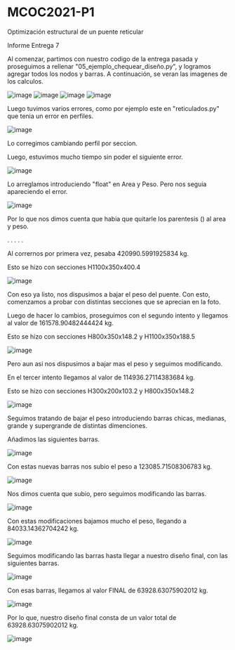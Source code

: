 # MCOC2021-P1
Optimización estructural de un puente reticular


Informe Entrega 7

Al comenzar, partimos con nuestro codigo de la entrega pasada y proseguimos a rellenar "05_ejemplo_chequear_diseño.py", y logramos agregar todos los nodos y barras.
A continuación, se veran las imagenes de los calculos. 

![image](https://user-images.githubusercontent.com/88512479/135766467-606a87c3-38bb-4e33-9e24-d8f0c1ff3971.png)
![image](https://user-images.githubusercontent.com/88512479/135766485-c4d1e06f-9455-4f9c-a367-31bd6b287fd3.png)
![image](https://user-images.githubusercontent.com/88512479/135766512-4ef5a618-247d-48fc-9443-8edaf321733a.png)
![image](https://user-images.githubusercontent.com/88512479/135766529-5bc5abdf-72bb-4bf9-8f62-28d4f8106938.png)

Luego tuvimos varios errores, como por ejemplo este en "reticulados.py" que tenia un error en perfiles. 

![image](https://user-images.githubusercontent.com/88512479/135766640-590eaefc-5ad6-4cd9-bf0e-2aeefb8f0150.png)

Lo corregimos cambiando perfil por seccion. 

Luego, estuvimos mucho tiempo sin poder el siguiente error. 

![image](https://user-images.githubusercontent.com/88512479/135766786-63c3f452-7014-4a29-b4a8-5a5ea3c13d06.png)

Lo arreglamos introduciendo "float" en Area y Peso. Pero nos seguia apareciendo el error. 

![image](https://user-images.githubusercontent.com/88512479/135766815-b5a4ec4f-bf47-420c-ace0-9163065cb810.png)

Por lo que nos dimos cuenta que habia que quitarle los parentesis () al area y peso. 

.
.
.
.
.





Al corrernos por primera vez, pesaba 420990.5991925834 kg.

Esto se hizo con secciones H1100x350x400.4

![image](https://user-images.githubusercontent.com/88512479/135768832-5f0a8f6a-ccd7-4d7a-87c9-fb675462f5bd.png)


Con eso ya listo, nos dispusimos a bajar el peso del puente. Con esto, comenzamos a probar con distintas secciones que se aprecian en la foto. 

Luego de hacer lo cambios, proseguimos con el segundo intento y llegamos al valor de 161578.90482444424 kg.

Esto se hizo con secciones H800x350x148.2 y H1100x350x188.5

![image](https://user-images.githubusercontent.com/88512479/135768906-ce441e75-4bb0-4e64-b29f-ce24b7e61996.png)


Pero aun asi nos dispusimos a bajar mas el peso y seguimos modificando. 

En el tercer intento llegamos al valor de 114936.27114383684 kg.

Esto se hizo con secciones H300x200x103.2 y H800x350x148.2

![image](https://user-images.githubusercontent.com/88512479/135768963-2a2aacdd-0722-4958-8292-c9cf4b2e2fa2.png)


Seguimos tratando de bajar el peso introduciendo barras chicas, medianas, grande y supergrande de distintas dimenciones. 

Añadimos las siguientes barras. 

![image](https://user-images.githubusercontent.com/88512479/135769815-dc9edb97-c203-45b1-ac3f-d21fa8f265d0.png)

Con estas nuevas barras nos subio el peso a 123085.71508306783 kg.

![image](https://user-images.githubusercontent.com/88512479/135769840-1660bf7e-97a8-4d4a-a912-cfbb2b676c41.png)


Nos dimos cuenta que subio, pero seguimos modificando las barras. 

![image](https://user-images.githubusercontent.com/88512479/135769925-4d12569c-116d-47ee-82f5-19187b772ac1.png)

Con estas modificaciones bajamos mucho el peso, llegando a 84033.14362704242 kg.

![image](https://user-images.githubusercontent.com/88512479/135769958-cbe48168-b3d3-40a8-a3ed-4b87bd864ac8.png)

Seguimos modificando las barras hasta llegar a nuestro diseño final, con las siguientes barras. 

![image](https://user-images.githubusercontent.com/88512479/135770135-d99fe2fa-0eba-487b-b929-c2a17da5fb3c.png)

Con esas barras, llegamos al valor FINAL de 63928.63075902012 kg.

![image](https://user-images.githubusercontent.com/88512479/135770156-3f6e9e51-51ba-4f08-ac8e-c272841a0842.png)

Por lo que, nuestro diseño final consta de un valor total de 63928.63075902012 kg. 

![image](https://user-images.githubusercontent.com/88512479/135770268-5017a1bb-4a6d-4104-bed7-0fee0085f983.png)


































